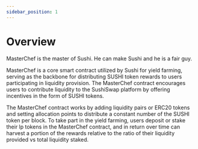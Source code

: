```yaml
---
sidebar_position: 1
---
```


# Overview

MasterChef is the master of Sushi. He can make Sushi and he is a fair guy.

MasterChef is a core smart contract utilized by Sushi for yield farming, serving as the backbone for distributing SUSHI token rewards to users participating in liquidity provision. The MasterChef contract encourages users to contribute liquidity to the SushiSwap platform by offering incentives in the form of SUSHI tokens.

The MasterChef contract works by adding liquidity pairs or ERC20 tokens and setting allocation points to distribute a constant number of the SUSHI token per block. To take part in the yield farming, users deposit or stake their lp tokens in the MasterChef contract, and in return over time can harvest a portion of the rewards relative to the ratio of their liquidity provided vs total liquidity staked.
